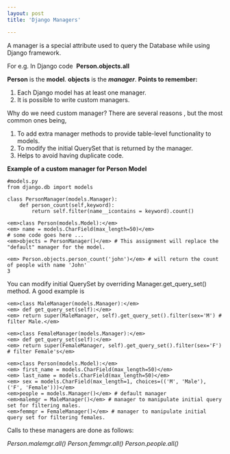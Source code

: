 ```yaml
---
layout: post
title: 'Django Managers'

---
```

<p>
A manager is a special attribute used to query the Database while using Django framework.

For e.g. In Django code  <strong>Person.objects.all</strong>

 <strong>Person</strong> is the <strong>model</strong>.
 <strong>objects</strong> is the <em><strong>manager</strong></em><strong></strong>.
<strong>Points to remember:</strong>
</p>

<ol>
	<li>Each Django model has at least one manager.</li>
	<li>It is possible to write custom managers.</li>
</ol>
Why do we need custom manager? There are several reasons , but the most common ones being,
<ol>
	<li>To add extra manager methods to provide table-level functionality to models.</li>
	<li>To modify the initial QuerySet that is returned by the manager.</li>
	<li>Helps to avoid having duplicate code.</li>
</ol>
<p><strong>Example of a custom manager for Person Model</strong></p>

	#models.py
	from django.db import models

	class PersonManager(models.Manager):
		def person_count(self,keyword):
			return self.filter(name__icontains = keyword).count()

	<em>class Person(models.Model):</em>
	<em> name = models.CharField(max_length=50)</em>
	# some code goes here ...
	<em>objects = PersonManager()</em> # This assignment will replace the "default" manager for the model.

	<em> Person.objects.person_count('john')</em> # will return the count of people with name 'John'
	3

<p>You can modify initial QuerySet by overriding Manager.get_query_set() method. A good example is</p>

	<em>class MaleManager(models.Manager):</em>
	<em> def get_query_set(self):</em>
	<em> return super(MaleManager, self).get_query_set().filter(sex='M') # filter Male.</em>

	<em>class FemaleManager(models.Manager):</em>
	<em> def get_query_set(self):</em>
	<em> return super(FemaleManager, self).get_query_set().filter(sex='F') # filter Female's</em>

	<em>class Person(models.Model):</em>
	<em> first_name = models.CharField(max_length=50)</em>
	<em> last_name = models.CharField(max_length=50)</em>
	<em> sex = models.CharField(max_length=1, choices=(('M', 'Male'), ('F', 'Female')))</em>
	<em>people = models.Manager()</em> # default manager
	<em>malemgr = MaleManager()</em> # manager to manipulate initial query set for filtering males.
	<em>femmgr = FemaleManager()</em> # manager to manipulate initial query set for filtering females.

<p>Calls to these managers are done as follows:</p>
<em> Person.malemgr.all()</em>
<em>  Person.femmgr.all()</em>
<em>  Person.people.all()</em>
